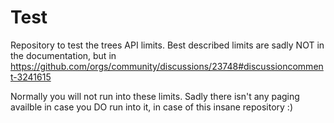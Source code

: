 # Test

Repository to test the trees API limits. Best described limits are sadly NOT in the documentation, but in https://github.com/orgs/community/discussions/23748#discussioncomment-3241615

Normally you will not run into these limits. Sadly there isn't any paging availble in case you DO run into it, in case of this insane repository :)